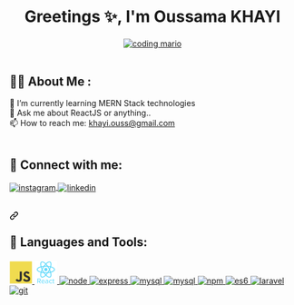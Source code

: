 <h1 align="center">Greetings ✨, I'm Oussama KHAYI</h1>
<div dir="auto" align="center">
  <a rel="noopener noreferrer nofollow" href="#"><img align="center" alt="coding mario" width="80%" src="https://media3.giphy.com/media/qgQUggAC3Pfv687qPC/giphy.gif?cid=ecf05e474qjq8p6g9rywm3efgq7cwktvjfk7a71ixx2hpsgy&ep=v1_gifs_related&rid=giphy.gif&ct=g" data-canonical-src="" style="max-width: 80%;"></a>
</div> </br>
<h2 dir="auto">
🙋‍♂ About Me :</h2>
🌱 I’m currently learning MERN Stack technologies <br/>
💬 Ask me about ReactJS or anything.. <br/>
📫 How to reach me: <a href="mailto:khayi.ouss@gmail.com">khayi.ouss@gmail.com</a> <br/>
<br/>
<h2 dir="auto">  
📱 Connect with me: 
</h2>
<p align="left" dir="auto">
<a href="https://instagram.com/ousskhayi" rel="nofollow"  target="_blank">
  <img align="center" src="https://raw.githubusercontent.com/rahuldkjain/github-profile-readme-generator/master/src/images/icons/Social/instagram.svg" alt="instagram" height="30" width="40" style="max-width: 100%;">
</a>
<a href="https://www.linkedin.com/in/ousskhayi" rel="nofollow"  target="_blank">
  <img align="center" src="https://raw.githubusercontent.com/rahuldkjain/github-profile-readme-generator/master/src/images/icons/Social/linked-in-alt.svg" alt="linkedin" height="30" width="40" style="max-width: 100%;"></a>
</p>
<h2 dir="auto">
  <a id="user-content--languages-and-tools" class="anchor" aria-hidden="true" href="#-languages-and-tools">
    <svg class="octicon octicon-link" viewBox="0 0 16 16" version="1.1" width="16" height="16" aria-hidden="true">
    <path d="m7.775 3.275 1.25-1.25a3.5 3.5 0 1 1 4.95 4.95l-2.5 2.5a3.5 3.5 0 0 1-4.95 0 .751.751 0 0 1 .018-1.042.751.751 0 0 1 1.042-.018 1.998 1.998 0 0 0 2.83 0l2.5-2.5a2.002 2.002 0 0 0-2.83-2.83l-1.25 1.25a.751.751 0 0 1-1.042-.018.751.751 0 0 1-.018-1.042Zm-4.69 9.64a1.998 1.998 0 0 0 2.83 0l1.25-1.25a.751.751 0 0 1 1.042.018.751.751 0 0 1 .018 1.042l-1.25 1.25a3.5 3.5 0 1 1-4.95-4.95l2.5-2.5a3.5 3.5 0 0 1 4.95 0 .751.751 0 0 1-.018 1.042.751.751 0 0 1-1.042.018 1.998 1.998 0 0 0-2.83 0l-2.5 2.5a1.998 1.998 0 0 0 0 2.83Z">
    
  </path>
  </svg>
  
  </a>🚀 Languages and Tools:</h2>
<p align="left" dir="auto"> 

<a href="https://developer.mozilla.org/en-US/docs/Web/JavaScript" rel="nofollow"> <img src="https://raw.githubusercontent.com/devicons/devicon/master/icons/javascript/javascript-original.svg" alt="javascript" width="40" height="40" style="max-width: 100%;"> </a>
 <a href="https://reactjs.org/" rel="nofollow"> <img src="https://raw.githubusercontent.com/devicons/devicon/master/icons/react/react-original-wordmark.svg" alt="react" width="40" height="40" style="max-width: 100%;"> </a>
<a href="https://nodejs.org/en" rel="nofollow">
<img src="https://brandeps.com/logo-download/N/Node-JS-logo-vector-02.svg" alt="node" width="40" height="40" style="max-width: 100%;">
</a>
<a href="https://expressjs.com/" rel="nofollow">
<img src="https://encrypted-tbn0.gstatic.com/images?q=tbn:ANd9GcQTcLhBKzTwxG3BfLcUTzJozw0NnDjS1Bppyw" alt="express" width="40" height="30" style="max-width: 100%;">
</a>
<a href="https://www.mysql.com/" rel="nofollow">
<img src="https://brandeps.com/logo-download/M/MySQL-logo-vector-01.svg" alt="mysql" width="40" height="auto" style="max-width: 100%;">
</a>
<a href="https://redux.js.org/" rel="nofollow">
<img src="https://brandeps.com/logo-download/R/Redux-logo-vector-01.svg" alt="mysql" width="40" height="40" style="max-width: 100%;">
</a>
<a href="https://www.npmjs.com/" rel="nofollow">
<img src="https://brandeps.com/logo-download/N/Npm-logo-vector-01.svg" alt="npm" width="40" height="40" style="max-width: 100%;">
</a>
<a href="https://www.javascripttutorial.net/es6/" rel="nofollow">
<img src="https://brandeps.com/logo-download/E/ES6-logo-vector-01.svg" alt="es6" width="40" height="40" style="max-width: 100%;">
</a>
<a href="https://laravel.com/" rel="nofollow">
<img src="https://brandeps.com/icon-download/L/Laravel-icon-vector-04.svg" alt="laravel" width="40" height="40" style="max-width: 100%;">
</a>
<a href="https://git-scm.com/" rel="nofollow">
<img src="https://brandeps.com/icon-download/G/Git-icon-vector-06.svg" alt="git" width="40" height="40" style="max-width: 100%;">
</a>
</p>
